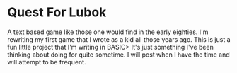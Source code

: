 # Quest For Lubok

A text based game like those one would find in the early eighties. I'm rewriting my first game that I wrote as a kid all those years ago. This is just a fun little project that I'm writing in BASIC> It's just something I've been thinking about doing for quite sometime. I will post when I have the time and will attempt to be frequent.
